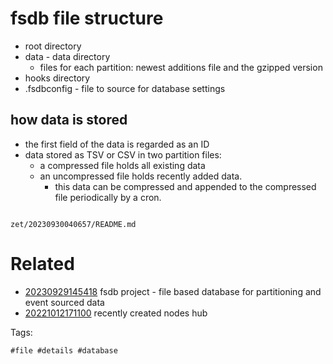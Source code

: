# fsdb file structure

- root directory
- data - data directory
  - files for each partition: newest additions file and the gzipped version
- hooks directory
- .fsdbconfig - file to source for database settings

## how data is stored
- the first field of the data is regarded as an ID
- data stored as TSV or CSV in two partition files:
  - a compressed file holds all existing data
  - an uncompressed file holds recently added data.
    - this data can be compressed and appended to the compressed file periodically by a cron.

```
```

` zet/20230930040657/README.md `

# Related

- [20230929145418](/zet/20230929145418/README.md) fsdb project - file based database for partitioning and event sourced data
- [20221012171100](/zet/20221012171100/README.md) recently created nodes hub

Tags:

    #file #details #database
